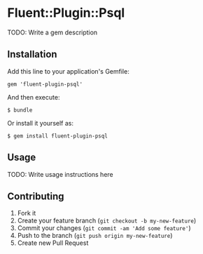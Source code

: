 # Fluent::Plugin::Psql

TODO: Write a gem description

## Installation

Add this line to your application's Gemfile:

    gem 'fluent-plugin-psql'

And then execute:

    $ bundle

Or install it yourself as:

    $ gem install fluent-plugin-psql

## Usage

TODO: Write usage instructions here

## Contributing

1. Fork it
2. Create your feature branch (`git checkout -b my-new-feature`)
3. Commit your changes (`git commit -am 'Add some feature'`)
4. Push to the branch (`git push origin my-new-feature`)
5. Create new Pull Request
